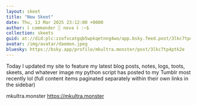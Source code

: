 ```yaml
---
layout: skeet
title: "New Skeet"
date: Thu, 13 Mar 2025 23:12:00 +0000
author: ⸸ commander ░ nova ⸸ :~$
collection: skeets
guid: at://did:plc:zzofxcatgqb5wpkqetnng4wo/app.bsky.feed.post/3lkc7tp4ptk2e
avatar: /img/avatar/daemon.jpeg
bluesky: https://bsky.app/profile/mkultra.monster/post/3lkc7tp4ptk2e
---
```


Today I updated my site to feature my latest blog posts, notes, logs, toots, skeets, and whatever image my python script has posted to my Tumblr most recently lol (full content items paginated separately within their own links in the sidebar)

mkultra.monster
<a href="https://mkultra.monster" target="_blank">https://mkultra.monster</a>
